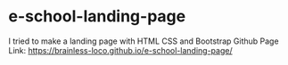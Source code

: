 # e-school-landing-page
I tried to make a landing page with HTML CSS and Bootstrap
Github Page Link: https://brainless-loco.github.io/e-school-landing-page/
